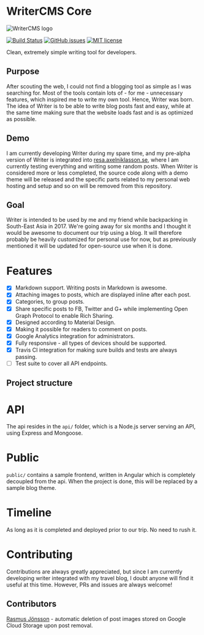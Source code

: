 # WriterCMS Core
![WriterCMS logo](https://storage.googleapis.com/writer-images/logo.png)

[![Build Status](https://travis-ci.org/WriterCMS/writercms-core.svg?branch=feature%2Ftests)](https://travis-ci.org/WriterCMS/writercms-core)
[![GitHub issues](https://img.shields.io/github/issues/WriterCMS/writercms-core.svg)](https://github.com/WriterCMS/writercms-core/issues)
[![MIT license](http://img.shields.io/badge/license-MIT-brightgreen.svg)](http://opensource.org/licenses/MIT)

Clean, extremely simple writing tool for developers.

## Purpose
After scouting the web, I could not find a blogging tool as simple as I was searching for. Most of the tools contain lots of - for me - unnecessary features, which inspired me to write my own tool. Hence, Writer was born. The idea of Writer is to be able to write blog posts fast and easy, while at the same time making sure that the website loads fast and is as optimized as possible.

## Demo
I am currently developing Writer during my spare time, and my pre-alpha version of Writer is integrated into [resa.axelniklasson.se](http://resa.axelniklasson.se), where I am currently testing everything and writing some random posts. When Writer is considered more or less completed, the source code along with a demo theme will be released and the specific parts related to my personal web hosting and setup and so on will be removed from this repository.

## Goal
Writer is intended to be used by me and my friend while backpacking in South-East Asia in 2017. We're going away for six months and I thought it would be awesome to document our trip using a blog. It will therefore probably be heavily customized for personal use for now, but as previously mentioned it will be updated for open-source use when it is done.

# Features
- [x] Markdown support. Writing posts in Markdown is awesome.
- [x] Attaching images to posts, which are displayed inline after each post.
- [x] Categories, to group posts.
- [x] Share specific posts to FB, Twitter and G+ while implementing Open Graph Protocol to enable Rich Sharing.
- [x] Designed according to Material Design.
- [x] Making it possible for readers to comment on posts.
- [x] Google Analytics integration for administrators.
- [x] Fully responsive - all types of devices should be supported.
- [x] Travis CI integration for making sure builds and tests are always passing.
- [ ] Test suite to cover all API endpoints.

## Project structure

# API
The api resides in the `api/` folder, which is a Node.js server serving an API, using Express and Mongoose.

# Public
`public/` contains a sample frontend, written in Angular which is completely decoupled from the api. When the project is done, this will be replaced by a sample blog theme.

# Timeline
As long as it is completed and deployed prior to our trip. No need to rush it.

# Contributing
Contributions are always greatly appreciated, but since I am currently developing writer integrated with my travel blog, I doubt anyone will find it useful at this time. However, PRs and issues are always welcome!

## Contributors
[Rasmus Jönsson](https://rasmusj.se) - automatic deletion of post images stored on Google Cloud Storage upon post removal.

